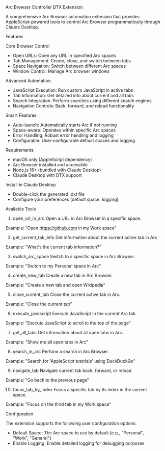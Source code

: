 Arc Browser Controller DTX Extension

A comprehensive Arc Browser automation extension that provides AppleScript-powered tools to control Arc Browser programmatically through Claude Desktop.

Features

Core Browser Control
- Open URLs: Open any URL in specified Arc spaces
- Tab Management: Create, close, and switch between tabs
- Space Navigation: Switch between different Arc spaces
- Window Control: Manage Arc browser windows

Advanced Automation
- JavaScript Execution: Run custom JavaScript in active tabs
- Tab Information: Get detailed info about current and all tabs
- Search Integration: Perform searches using different search engines
- Navigation Controls: Back, forward, and reload functionality

Smart Features
- Auto-launch: Automatically starts Arc if not running
- Space-aware: Operates within specific Arc spaces
- Error Handling: Robust error handling and logging
- Configurable: User-configurable default spaces and logging

Requirements

- macOS only (AppleScript dependency)
- Arc Browser installed and accessible
- Node.js 16+ (bundled with Claude Desktop)
- Claude Desktop with DTX support


Install in Claude Desktop
- Double-click the generated .dxt file
- Configure your preferences (default space, logging)

Available Tools

1. open_url_in_arc
Open a URL in Arc Browser in a specific space.

Example: "Open https://github.com in my Work space"

2. get_current_tab_info
Get information about the current active tab in Arc.

Example: "What's the current tab information?"

3. switch_arc_space
Switch to a specific space in Arc Browser.

Example: "Switch to my Personal space in Arc"

4. create_new_tab
Create a new tab in Arc Browser.

Example: "Create a new tab and open Wikipedia"

5. close_current_tab
Close the current active tab in Arc.

Example: "Close the current tab"

6. execute_javascript
Execute JavaScript in the current Arc tab.

Example: "Execute JavaScript to scroll to the top of the page"

7. get_all_tabs
Get information about all open tabs in Arc.

Example: "Show me all open tabs in Arc"

8. search_in_arc
Perform a search in Arc Browser.

Example: "Search for 'AppleScript tutorials' using DuckDuckGo"

9. navigate_tab
Navigate current tab back, forward, or reload.

Example: "Go back to the previous page"

10. focus_tab_by_index
Focus a specific tab by its index in the current space.

Example: "Focus on the third tab in my Work space"

Configuration

The extension supports the following user configuration options:

- Default Space: The Arc space to use by default (e.g., "Personal", "Work", "General")
- Enable Logging: Enable detailed logging for debugging purposes
